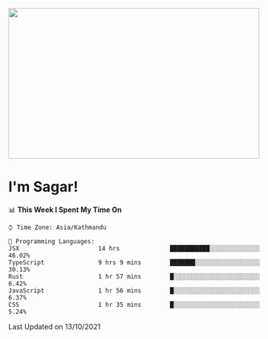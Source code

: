 
<img src="https://media.giphy.com/media/3ornk57KwDXf81rjWM/giphy.gif" width="500" height="300" frameBorder="0" class="giphy-embed" allowFullScreen></img>

#   I'm Sagar!

<!--START_SECTION:waka-->
📊 **This Week I Spent My Time On** 

```text
⌚︎ Time Zone: Asia/Kathmandu

💬 Programming Languages: 
JSX                      14 hrs              ███████████░░░░░░░░░░░░░░   46.02% 
TypeScript               9 hrs 9 mins        ███████░░░░░░░░░░░░░░░░░░   30.13% 
Rust                     1 hr 57 mins        █░░░░░░░░░░░░░░░░░░░░░░░░   6.42% 
JavaScript               1 hr 56 mins        █░░░░░░░░░░░░░░░░░░░░░░░░   6.37% 
CSS                      1 hr 35 mins        █░░░░░░░░░░░░░░░░░░░░░░░░   5.24%

```


 Last Updated on 13/10/2021
<!--END_SECTION:waka-->
